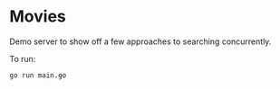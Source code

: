 # Movies

Demo server to show off a few approaches to searching concurrently.

To run:

    go run main.go

